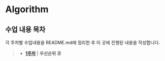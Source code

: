 # Algorithm
## 수업 내용 목차 
각 주차별 수업내용을 README.md에 정리한 후 이 곳에 진행된 내용을 작성합니다.

> - __[1주차](./PriorityQueue/README.md)__ | __우선순위 큐__
